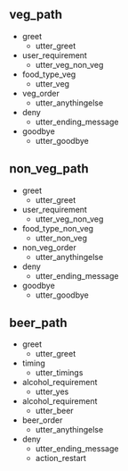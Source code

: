 ## veg_path
* greet
  - utter_greet
* user_requirement
  - utter_veg_non_veg
* food_type_veg
  - utter_veg
* veg_order
  - utter_anythingelse
* deny
  - utter_ending_message
* goodbye
  - utter_goodbye

## non_veg_path
* greet
  - utter_greet
* user_requirement
  - utter_veg_non_veg
* food_type_non_veg
  - utter_non_veg
* non_veg_order
  - utter_anythingelse
* deny
  - utter_ending_message
* goodbye
  - utter_goodbye

## beer_path
* greet
  - utter_greet
* timing
  - utter_timings
* alcohol_requirement
  - utter_yes
* alcohol_requirement
  - utter_beer
* beer_order
  - utter_anythingelse
* deny
  - utter_ending_message
  - action_restart